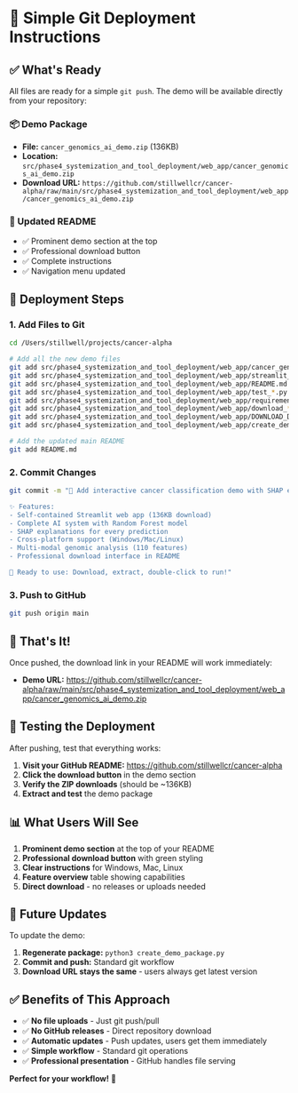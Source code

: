 # 🚀 Simple Git Deployment Instructions

## ✅ **What's Ready**

All files are ready for a simple `git push`. The demo will be available directly from your repository:

### **📦 Demo Package**
- **File:** `cancer_genomics_ai_demo.zip` (136KB)
- **Location:** `src/phase4_systemization_and_tool_deployment/web_app/cancer_genomics_ai_demo.zip`
- **Download URL:** `https://github.com/stillwellcr/cancer-alpha/raw/main/src/phase4_systemization_and_tool_deployment/web_app/cancer_genomics_ai_demo.zip`

### **📝 Updated README**
- ✅ Prominent demo section at the top
- ✅ Professional download button
- ✅ Complete instructions
- ✅ Navigation menu updated

## 🎯 **Deployment Steps**

### **1. Add Files to Git**
```bash
cd /Users/stillwell/projects/cancer-alpha

# Add all the new demo files
git add src/phase4_systemization_and_tool_deployment/web_app/cancer_genomics_ai_demo.zip
git add src/phase4_systemization_and_tool_deployment/web_app/streamlit_app.py
git add src/phase4_systemization_and_tool_deployment/web_app/README.md
git add src/phase4_systemization_and_tool_deployment/web_app/test_*.py
git add src/phase4_systemization_and_tool_deployment/web_app/requirements_streamlit.txt
git add src/phase4_systemization_and_tool_deployment/web_app/download_*.html
git add src/phase4_systemization_and_tool_deployment/web_app/DOWNLOAD_DEMO.md
git add src/phase4_systemization_and_tool_deployment/web_app/create_demo_package.py

# Add the updated main README
git add README.md
```

### **2. Commit Changes**
```bash
git commit -m "🎁 Add interactive cancer classification demo with SHAP explainability

✨ Features:
- Self-contained Streamlit web app (136KB download)
- Complete AI system with Random Forest model
- SHAP explanations for every prediction
- Cross-platform support (Windows/Mac/Linux)
- Multi-modal genomic analysis (110 features)
- Professional download interface in README

🚀 Ready to use: Download, extract, double-click to run!"
```

### **3. Push to GitHub**
```bash
git push origin main
```

## 🎉 **That's It!**

Once pushed, the download link in your README will work immediately:
- **Demo URL:** https://github.com/stillwellcr/cancer-alpha/raw/main/src/phase4_systemization_and_tool_deployment/web_app/cancer_genomics_ai_demo.zip

## 🧪 **Testing the Deployment**

After pushing, test that everything works:

1. **Visit your GitHub README:** https://github.com/stillwellcr/cancer-alpha
2. **Click the download button** in the demo section
3. **Verify the ZIP downloads** (should be ~136KB)
4. **Extract and test** the demo package

## 📊 **What Users Will See**

1. **Prominent demo section** at the top of your README
2. **Professional download button** with green styling
3. **Clear instructions** for Windows, Mac, Linux
4. **Feature overview** table showing capabilities
5. **Direct download** - no releases or uploads needed

## 🔄 **Future Updates**

To update the demo:
1. **Regenerate package:** `python3 create_demo_package.py`
2. **Commit and push:** Standard git workflow
3. **Download URL stays the same** - users always get latest version

## ✅ **Benefits of This Approach**

- ✅ **No file uploads** - Just git push/pull
- ✅ **No GitHub releases** - Direct repository download
- ✅ **Automatic updates** - Push updates, users get them immediately
- ✅ **Simple workflow** - Standard git operations
- ✅ **Professional presentation** - GitHub handles file serving

**Perfect for your workflow!** 🎯
